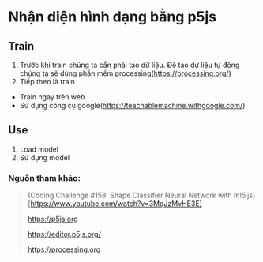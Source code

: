 # Nhận diện hình dạng bằng p5js

## Train

1. Trước khi train chúng ta cần phải tạo dữ liệu. Để tạo dự liệu tự động chúng ta sẽ dùng phần mềm processing(https://processing.org/)
2.  Tiếp theo là train
   - Train ngay trên web
   - Sử dụng công cụ google(https://teachablemachine.withgoogle.com/)

## Use

1. Load model
2. Sử dụng model

### Nguồn tham khảo:

> (Coding Challenge #158: Shape Classifier Neural Network with ml5.js)[https://www.youtube.com/watch?v=3MqJzMvHE3E]
>
> https://p5js.org
>
> https://editor.p5js.org/
>
> https://processing.org

